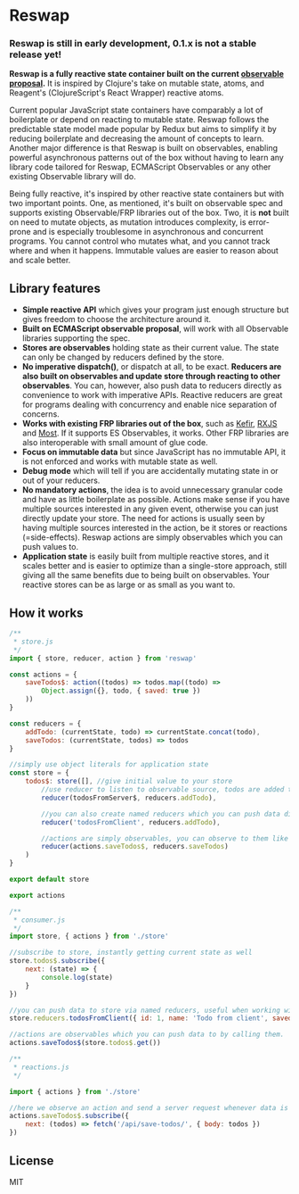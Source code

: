 # Reswap

### Reswap is still in early development, 0.1.x is not a stable release yet!

**Reswap is a fully reactive state container built on the current [observable proposal](https://github.com/tc39/proposal-observable).** It is inspired by Clojure's take on mutable state, atoms, and Reagent's (ClojureScript's React Wrapper) reactive atoms.

Current popular JavaScript state containers have comparably a lot of boilerplate or depend on reacting to mutable state. Reswap follows the predictable state model made popular by Redux but aims to simplify it by reducing boilerplate and decreasing the amount of concepts to learn. Another major difference is that Reswap is built on observables, enabling powerful asynchronous patterns out of the box without having to learn any library code tailored for Reswap, ECMAScript Observables or any other existing Observable library will do.

Being fully reactive, it's inspired by other reactive state containers but with two important points. One, as mentioned, it's built on observable spec and supports existing Observable/FRP libraries out of the box. Two, it is **not** built on need to mutate objects, as mutation introduces complexity, is error-prone and is especially troublesome in asynchronous and concurrent programs. You cannot control who mutates what, and you cannot track where and when it happens. Immutable values are easier to reason about and scale better.

## Library features
- **Simple reactive API** which gives your program just enough structure but gives freedom to choose the architecture around it.
- **Built on ECMAScript observable proposal**, will work with all Observable libraries supporting the spec.
- **Stores are observables** holding state as their current value. The state can only be changed by reducers defined by the store.
- **No imperative dispatch()**, or dispatch at all, to be exact. **Reducers are also built on observables and update store through reacting to other observables**. You can, however, also push data to reducers directly as convenience to work with imperative APIs. Reactive reducers are great for programs dealing with concurrency and enable nice separation of concerns.
- **Works with existing FRP libraries out of the box**, such as [Kefir](https://rpominov.github.io/kefir/), [RXJS](http://reactivex.io/) and [Most](https://github.com/cujojs/most). If it supports ES Observables, it works. Other FRP libraries are also interoperable with small amount of glue code.
- **Focus on immutable data** but since JavaScript has no immutable API, it is not enforced and works with mutable state as well.
- **Debug mode** which will tell if you are accidentally mutating state in or out of your reducers.
- **No mandatory actions**, the idea is to avoid unnecessary granular code and have as little boilerplate as possible. Actions make sense if you have multiple sources interested in any given event, otherwise you can just directly update your store. The need for actions is usually seen by having multiple sources interested in the action, be it stores or reactions (=side-effects). Reswap actions are simply observables which you can push values to.
- **Application state** is easily built from multiple reactive stores, and it scales better and is easier to optimize than a single-store approach, still giving all the same benefits due to being built on observables. Your reactive stores can be as large or as small as you want to.

## How it works

```js
/**
 * store.js
 */
import { store, reducer, action } from 'reswap'

const actions = {
    saveTodos$: action((todos) => todos.map((todo) =>
        Object.assign({}, todo, { saved: true })
    ))
}

const reducers = {
    addTodo: (currentState, todo) => currentState.concat(todo),
    saveTodos: (currentState, todos) => todos
}

//simply use object literals for application state
const store = {
    todos$: store([], //give initial value to your store
        //use reducer to listen to observable source, todos are added to store as it emits new values
        reducer(todosFromServer$, reducers.addTodo),

        //you can also create named reducers which you can push data directly to, as shown in consumer.js
        reducer('todosFromClient', reducers.addTodo),

        //actions are simply observables, you can observe to them like all other observables
        reducer(actions.saveTodos$, reducers.saveTodos)
    )
}

export default store

export actions
```

```js
/**
 * consumer.js
 */
import store, { actions } from './store'

//subscribe to store, instantly getting current state as well
store.todos$.subscribe({
    next: (state) => {
        console.log(state)
    }
})

//you can push data to store via named reducers, useful when working with imperative APIs
store.reducers.todosFromClient({ id: 1, name: 'Todo from client', saved: false })

//actions are observables which you can push data to by calling them.
actions.saveTodos$(store.todos$.get())
```

```js
/**
 * reactions.js
 */

import { actions } from './store'

//here we observe an action and send a server request whenever data is pushed into it
actions.saveTodos$.subscribe({
    next: (todos) => fetch('/api/save-todos/', { body: todos })
})
```

## License

MIT